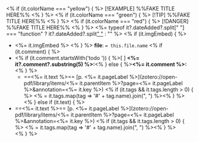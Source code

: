 <% if (it.colorName === "yellow") { %>
[!EXAMPLE] %%FAKE TITLE HERE%%
<% } %>
<% if (it.colorName === "green") { %>
[!TIP] %%FAKE TITLE HERE%%
<% } %>
<% if (it.colorName === "red") { %>
[!DANGER] %%FAKE TITLE HERE%%
<% } %>  <%= typeof it?.dateAdded?.split[" "] === "function" ? it?.dateAdded?.split[" "](0) : "" %>
<% if (it.imgEmbed) { %>
- <%= it.imgEmbed %>
<% } %>
**file**: `= this.file.name`
<% if (it.comment) { %>
- <% if (it.comment.startsWith('todo ')) { %>[ ] **<%= it?.comment?.substring(5) %>:**<% } else { %>**<%= it.comment %>:**<% } %>  
  - ==<%= it.text %>== [p. <%= it.pageLabel %>](zotero://open-pdf/library/items/<%= it.parentItem %>?page=<%= it.pageLabel %>&annotation=<%= it.key %>) <% if (it.tags && it.tags.length > 0) { %> <% = it.tags.map(tag => '#' + tag.name).join(", ") %><% } %>  
<% } else if (it.text) { %>
- ==<%= it.text %>== [p. <%= it.pageLabel %>](zotero://open-pdf/library/items/<%= it.parentItem %>?page=<%= it.pageLabel %>&annotation=<%= it.key %>) <% if (it.tags && it.tags.length > 0) { %> <% = it.tags.map(tag => '#' + tag.name).join(", ") %><% } %>  
<% } %>

